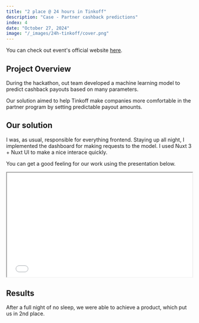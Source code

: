 ```yaml
---
title: "2 place @ 24 hours in Tinkoff"
description: "Case - Partner cashback predictions"
index: 4
date: "October 27, 2024"
image: "/_images/24h-tinkoff/cover.png"
---
```


You can check out event's official website [here](https://education.tbank.ru/activities/tinkoff_projects/hackathon-24h/).

## Project Overview

During the hackathon, out team developed a machine learning model to predict cashback payouts based on many parameters.

Our solution aimed to help Tinkoff make companies more comfortable in the partner program by setting predictable payout amounts.

## Our solution

I was, as usual, responsible for everything frontend. Staying up all night, I implemented the dashboard for making requests to the model.
I used Nuxt 3 + Nuxt UI to make a nice interace quickly.

You can get a good feeling for our work using the presentation below.

<iframe	style="width: 100%; aspect-ratio: 16/9; border-radius: var(--radius)" src="/_docs/24h-tinkoff/presentation.pdf" ></iframe>

## Results

After a full night of no sleep, we were able to achieve a product, which put us in 2nd place.